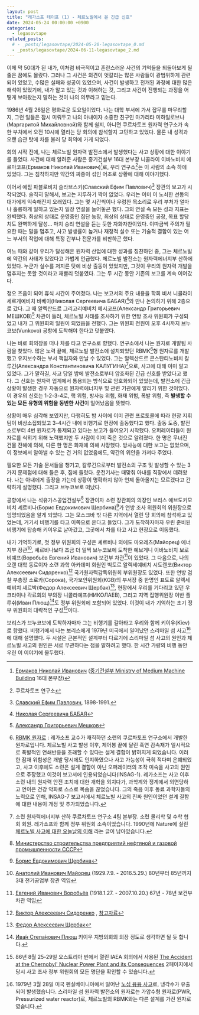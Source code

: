 ```yaml
---
layout: post
title: "레가소프 테이프 (1) - 체르노빌에서 온 긴급 신호"
date: 2024-05-24 00:00:00 +0900
categories: 
  - legasovtape
related_posts:
  # - _posts/legasovtape/2024-05-20-legasovtape_0.md
  - _posts/legasovtape/2024-06-11-legasovtape_2.md
---
```


이제 막 50대가 된 내가, 이처럼 비극적이고 혼란스러운 사건의 기억들을 되돌아보게 될 줄은 꿈에도 몰랐다. 그러나 그 사건은 의견이 엇갈리는 많은 사람들이 광범위하게 관련되어 있었고, 수많은 실패와 성공이 있었으며, 사건이 발생하고 전개된 과정에 대한 많은 해석이 있었기에, 내가 알고 있는 것과 이해하는 것, 그리고 사건이 진행되는 과정을 어떻게 보아왔는지 말하는 것이 나의 의무라고 믿는다. 

1986년 4월 26일은 평화로운 토요일이었다. 나는 대학 부서에 가서 잡무를 마무리할지, 그런 일들은 잠시 미뤄두고 나의 아내이자 소중한 친구인 마가리타 미하일로브나(Маргаритой Михайловной)와 함께 쉴지, 아니면 쿠르차토프 원자력 연구소가 속한 부처에서 오전 10시에 열리는 당 회의에 참석할지 고민하고 있었다. 물론 내 성격과 오랜 습관 탓에 차를 불러 당 회의에 가게 되었다.

회의 시작 전에, 나는 체르노빌 원자력 발전소에서 발생했다는 사고 상황에 대한 이야기를 들었다. 사건에 대해 알려준 사람은 중기건설부 16대 본부장 니콜라이 이바노비치 에르마코프(Ермаков Николай Иванович)[^1]로, 우리 연구소[^2]는 이 사람의 소속 하에 있었다. 그는 침착하지만 약간의 짜증이 섞인 어조로 상황에 대해 이야기했다.

[^1]: [Ермаков Николай Иванович](https://memory.biblioatom.ru/persons/ermakov_n_i/bio/) ([중기건설부 Ministry of Medium Machine Building](https://en.wikipedia.org/wiki/Ministry_of_Medium_Machine_Building) 16대 본부장) 
[^2]: 쿠르차토프 연구소

이어서 에핌 파블로비치 슬라브스키(Славский Ефим Павлович)[^3] 장관의 보고가 시작되었다. 솔직히 말해서, 보고는 지루하기 짝이 없었다. 우리는 이미 이 노쇠한 선동의 대가에게 익숙해진지 오래였다. 그는 몇 시간씩이나 우렁찬 목소리로 우리 부처가 얼마나 훌륭하게 일하고 있는지 일장 연설을 늘어놓곤 했다. 그의 연설 속 모든 성과 지표는 완벽했다. 최상의 상태로 운영중인 집단 농장, 최상의 상태로 운영중인 공장, 목표 할당치도 완벽하게 달성... 마치 승리 연설을 듣는 듯한 자화자찬이었다. 이따금씩 주의가 필요한 때는 말을 멈추고, 사고 발생률이 높거나 재정적 실수 또는 기술적 결함이 있는 어느 부서의 작업에 대해 특정 간부나 전문가를 비판하곤 했다.

[^3]: [Славский Ефим Павлович](https://www.pseudology.org/democracy/Slavsky_EP.htm), 1898-1991. 

여느 때와 같이 우리가 달성해온 원자력 산업에 대한 성과를 칭찬하던 중, 그는 체르노빌에 약간의 사태가 있었다고 가볍게 언급했다. 체르노빌 발전소는 원자력에너지부 산하에 있었다. 누군가 실수를 저지른 탓에 비상 출동이 있었지만, 그것이 우리의 원자력 개발을 멈추지는 못할 것이라고 재빨리 덧붙였다. 그는 두 시간 동안 기존의 보고를 계속 이어갔다.

정오 즈음이 되어 휴식 시간이 주어졌다. 나는 보고서의 주요 내용을 학회 비서 니콜라이 세르게예비치 바베이(Николая Сергеевича БАБАЯ)[^4]와 만나 논의하기 위해 2층으로 갔다. 그 때 알렉산드르 그리고리예비치 메시코프(Александр Григорьевич МЕШКОВ)[^5] 차관이 들러, 체르노빌 사태를 조사하기 위한 연방 조사 위원회가 구성되었고 내가 그 위원회의 일원이 되었음을 전했다. 그는 위원회 전원이 오후 4시까지 브누코보(Vunkovo) 공항에 도착해야 한다고 덧붙였다.

[^4]: [Николая Сергеевича БАБАЯ](https://elib.biblioatom.ru/text/atomnaya-energiya_t91-4_2001/p321/)


[^5]: [Александр Григорьевич Мeшков](https://ru.wikipedia.org/wiki/%D0%9C%D0%B5%D1%88%D0%BA%D0%BE%D0%B2,_%D0%90%D0%BB%D0%B5%D0%BA%D1%81%D0%B0%D0%BD%D0%B4%D1%80_%D0%93%D1%80%D0%B8%D0%B3%D0%BE%D1%80%D1%8C%D0%B5%D0%B2%D0%B8%D1%87)

나는 바로 회의장을 떠나 차를 타고 연구소로 향했다. 연구소에서 나는 원자로 개발팀 사람을 찾았다. 많은 노력 끝에, 체르노빌 발전소에 설치되었던 RBMK[^6]형 원자로를 개발했고 유지보수하는 부서 책임자와 만날 수 있었다. 그는 알렉산드르 콘스탄티노비치 칼루긴(Александра Константиновича КАЛУГИНА)[^7]으로, 사고에 대해 이미 알고 있었다. 그가 말하길, 사고 당일 밤에 발전소로부터 암호화된 긴급 신호를 받았다고 했다. 그 신호는 원자력 업계에서 통용되는 방식으로 암호화되어 있었는데, 발전소에 긴급 상황이 발생한 경우 자동으로 원자력에너지부 및 관련 기관에게 알리기 위한 것이었다. 이 경우의 신호는 1-2-3-4로, 핵 위험, 방사능 위험, 화재 위험, 폭발 위험, 즉 **발생할 수 있는 모든 유형의 위험을 동반한 사건**이 일어났음을 뜻했다.

[^6]: [RBMK 원자로](https://en.wikipedia.org/wiki/RBMK) : 레가소프 교수가 재직하던 소련의 쿠르차토프 연구소에서 개발한 원자로입니다. 체르노빌 사고 발생 이후, 제어봉 끝에 달린 흑연 감속재가 일시적으로 폭발적인 연쇄반응을 초래할 수 있다는 설계 결함이 밝혀지게 되었습니다. 이러한 잠재 위험성은 개발 당시에도 인지하였으나 사고 가능성이 극히 적다며 은폐되었고, 사고 이후에도 소련은 설계 결함이 아닌 오퍼레이터의 조작 미숙을 사고의 원인으로 주장했고 이것이 보고서에 인용되었습니다(INSAG-1). 레가소프는 사고 이후 소련 내의 원자력 안전 조치에 대한 개혁을 외치다가, 과학계와 정계에서 외면당하고 연이은 건강 악화로 스스로 목숨을 끊었습니다. 그의 죽음 이후 동료 과학자들의 노력으로 인해, INSAG-7 보고서에서 체르노빌 사고의 진짜 원인이었던 설계 결함에 대한 내용이 개정 및 추가되었습니다.
[^7]: 소련 원자력에너지부 산하 쿠르차토프 연구소 4팀 본부장. 소련 물리학 및 수학 협회 회원. 레가소프와 함께 정부 위원회 소속이었습니다. 1990년에 Nature에 실린 [체르노빌 사고에 대한 오늘날의 이해](https://scepsis.net/library/id_698.html) 라는 글이 남아있습니다.

상황이 매우 심각해 보였지만, 다행히도 밤 사이에 이미 관련 프로토콜에 따라 현장 지휘 팀이 비상소집되었고 3-4시간 내에 비행기로 현장에 출동했다고 했다. 출동 도중, 발전소로부터 4번 원자로가 통제되고 있다는 보고가 들어오기 시작했다. 오퍼레이터들이 원자로를 식히기 위해 노력했지만 두 사람이 이미 죽은 것으로 알려졌다. 한 명은 무너진 건물 잔해에 의해, 다른 한 명은 화재에 의해 사망했다. 방사능에 대한 보고는 없었으며, 이 정보에서 알아낼 수 있는 건 거의 없었음에도, 약간의 위안을 가져다 주었다.

필요한 모든 기술 문서들을 챙기고, 칼루긴으로부터 발전소의 구조 및 발생할 수 있는 3가지 문제점에 대해 들은 후, 집에 들렀다. 운전기사는 때맞춰 아내를 직장에서 데려왔다. 나는 아내에게 출장을 가는데 상황이 명확하지 않아 언제 돌아올지는 모르겠다고 간략하게 설명했다. 그리고 브누코보로 떠났다.

공항에서 나는 석유가스공업건설부[^8] 장관이자 소련 장관회의 의장인 보리스 에브도키모비치 셰르비나(Борис Евдокимович Щербина)[^9]가 연방 조사 위원회의 위원장으로 임명되었음을 알게 되었다. 그는 모스크바 밖 다른 지역에서 열린 당 회의에 참석하고 있었는데, 거기서 비행기를 타고 이쪽으로 온다고 들었다. 그가 도착하자마자 우린 준비된 비행기에 탑승해 키이우로 날아갔고, 그곳에서 차를 타고 사고 현장으로 이동했다.

[^8]: [Министерство строительства предприятий нефтяной и газовой промышленности СССР](https://en.wikipedia.org/wiki/Ministry_of_Construction_of_Oil_and_Gas_Industries)
[^9]: [Борис Евдокимович Щербина](https://en.wikipedia.org/wiki/Boris_Shcherbina)

내가 기억하기로, 첫 정부 위원회의 구성은 셰르비나 외에도 마요레츠(Майорец) 에너지부 장관[^10], 셰르비나보다 조금 더 일찍 브누코보에 도착한 예브게니 이바노비치 보로비예프(Воробьёв Евгений Иванович) 보건부 차관[^11]이 있었다. 그 다음으로, 나의 오랜 대학 동료이자 소련 과학 아카데미 회원인 빅토르 알렉세예비치 시도렌코(Виктор Алексеевич Сидоренко)[^12] 국가원자력감독위원회 부위원장도 있었다. 또한 연방 검찰 부총장 소로카(Сорока), 국가보안위원회(KGB)의 부서장 중 한명인 표도르 알렉세예비치 셰르박(Федор Алексеевич Щербак)[^13], 현장에서 우리를 기다리고 있던 우크라이나 각료회의 부의장 니콜라예프(НИКОЛАЕВ), 그리고 지역 집행위원장 이반 플루쉬(Иван Плющ)[^14]도 정부 위원회에 포함되어 있었다. 이것이 내가 기억하는 초기 정부 위원회의 대략적인 구성[^15]이다.

[^10]: [Анатолий Иванович Майорец](https://ru.wikipedia.org/wiki/%D0%9C%D0%B0%D0%B9%D0%BE%D1%80%D0%B5%D1%86,_%D0%90%D0%BD%D0%B0%D1%82%D0%BE%D0%BB%D0%B8%D0%B9_%D0%98%D0%B2%D0%B0%D0%BD%D0%BE%D0%B2%D0%B8%D1%87) (1929.7.9. - 2016.5.29.) 80년부터 85년까지 3대 전기공업부 장관 역임
[^11]:[Евгений Иванович Воробьёв](https://ru.wikipedia.org/wiki/%D0%92%D0%BE%D1%80%D0%BE%D0%B1%D1%8C%D1%91%D0%B2,_%D0%95%D0%B2%D0%B3%D0%B5%D0%BD%D0%B8%D0%B9_%D0%98%D0%B2%D0%B0%D0%BD%D0%BE%D0%B2%D0%B8%D1%87) (1918.1.27. - 2007.10.20.) 67년 - 78년 보건부 차관 역임
[^12]: [Виктор Алексеевич Сидоренко](https://ru.wikipedia.org/wiki/%D0%A1%D0%B8%D0%B4%D0%BE%D1%80%D0%B5%D0%BD%D0%BA%D0%BE,_%D0%92%D0%B8%D0%BA%D1%82%D0%BE%D1%80_%D0%90%D0%BB%D0%B5%D0%BA%D1%81%D0%B5%D0%B5%D0%B2%D0%B8%D1%87) , [참고자료](https://memory.biblioatom.ru/persons/sidorenko__v_a/miz/)
[^13]: [Федор Алексеевич Щербак](https://ru.wikipedia.org/wiki/%D0%A9%D0%B5%D1%80%D0%B1%D0%B0%D0%BA,_%D0%A4%D1%91%D0%B4%D0%BE%D1%80_%D0%90%D0%BB%D0%B5%D0%BA%D1%81%D0%B5%D0%B5%D0%B2%D0%B8%D1%87) 
[^14]: [Ива́н Степа́нович Плющ](https://ru.wikipedia.org/wiki/%D0%9F%D0%BB%D1%8E%D1%89,_%D0%98%D0%B2%D0%B0%D0%BD_%D0%A1%D1%82%D0%B5%D0%BF%D0%B0%D0%BD%D0%BE%D0%B2%D0%B8%D1%87) 키이우 지방의회의 의장 정도로 생각하면 될 듯 합니다.
[^15]: 86년 8월 25-29일 오스트리아 빈에서 열린 IAEA 회의에서 사용된 [The Accident at the Chernobyl' Nuclear Power Plant and its Consequences](https://inis.iaea.org/collection/NCLCollectionStore/_Public/18/001/18001971.pdf) 2페이지에서 당시 사고 조사 정부 위원회의 모든 명단을 확인할 수 있습니다.

보리스가 브누코보에 도착하자마자 그는 비행기를 갈아타고 우리와 함께 키이우(Kiev)로 향했다. 비행기에서 나는 보리스에게 1979년 미국에서 일어났던 스리마일 섬 사고[^16]에 대해 설명했다. 두 시설은 근본적인 설계부터 다르기에 스리마일 섬 사고의 원인과 체르노빌 사고의 원인은 서로 무관하다는 점을 말하려고 했다. 한 시간 가량의 비행 동안 우린 이 이야기에 몰두했다.

[^16]: 1979년 3월 28일 미국 펜실베이니아에서 일어난 [노심 융융 사고](https://en.wikipedia.org/wiki/Three_Mile_Island_accident)로, 냉각수가 유출되어 발생했습니다. 스리마일 섬 원자력 발전소의 원자로는 가압수형 원자로(PWR, Pressurized water reactor)로, 체르노빌의 RBMK와는 다른 설계를 가진 원자로였습니다.
